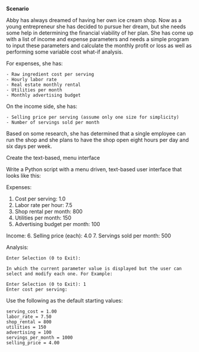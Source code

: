 **Scenario**

Abby has always dreamed of having her own ice cream shop. Now as a young entrepreneur she has decided to pursue her dream, but she needs some help in determining the financial viability of her plan. She has come up with a list of income and expense parameters and needs a simple program to input these parameters and calculate the monthly profit or loss as well as performing some variable cost what-if analysis.

For expenses, she has:

    - Raw ingredient cost per serving
    - Hourly labor rate
    - Real estate monthly rental
    - Utilities per month
    - Monthly advertising budget

On the income side, she has:

    - Selling price per serving (assume only one size for simplicity)
    - Number of servings sold per month

Based on some research, she has determined that a single employee can run the shop and she plans to have the shop open eight hours per day and six days per week.

Create the text-based, menu interface

Write a Python script with a menu driven, text-based user interface that looks like this:

Expenses:
1. Cost per serving: 1.0
2. Labor rate per hour: 7.5
3. Shop rental per month: 800
4. Utilities per month: 150
5. Advertising budget per month: 100

Income:
6. Selling price (each): 4.0
7. Servings sold per month: 500

Analysis:

```
Enter Selection (0 to Exit):

In which the current parameter value is displayed but the user can select and modify each one. For Example:

Enter Selection (0 to Exit): 1
Enter cost per serving:
```

Use the following as the default starting values:

```
serving_cost = 1.00
labor_rate = 7.50
shop_rental = 800
utilities = 150
advertising = 100
servings_per_month = 1000
selling_price = 4.00
```